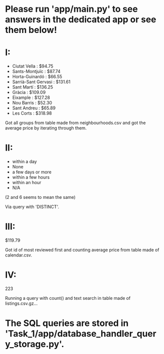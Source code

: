 # Please run 'app/main.py' to see answers in the dedicated app or see them below!

# I:

* Ciutat Vella : $94.75
* Sants-Montjuïc : $87.74
* Horta-Guinardó : $66.55
* Sarrià-Sant Gervasi : $131.61
* Sant Martí : $136.25
* Gràcia : $109.09
* Eixample : $127.28
* Nou Barris : $52.30
* Sant Andreu : $65.89
* Les Corts : $318.98

Got all groups from table made from neighbourhoods.csv and got the average price by iterating through them.

# II:

* within a day 
* None 
* a few days or more 
* within a few hours 
* within an hour 
* N/A

(2 and 6 seems to mean the same)

Via query with 'DISTINCT'.

# III:

$119.79

Got id of most reviewed first and counting average price from table made of calendar.csv.

# IV:

223

Running a query with count() and text search in table made of listings.csv.gz...

# The SQL queries are stored in 'Task_1/app/database_handler_query_storage.py'.
